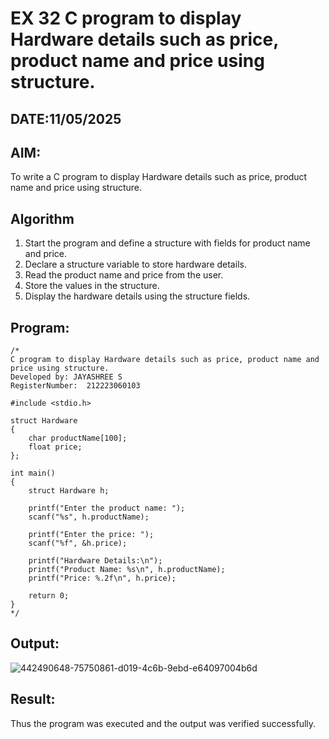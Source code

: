 # EX 32 C program to display Hardware details such as price, product name and price using structure.
## DATE:11/05/2025
## AIM:
To write a C program to display Hardware details such as price, product name and price using structure.

## Algorithm
1. Start the program and define a structure with fields for product name and price.
2. Declare a structure variable to store hardware details.
3. Read the product name and price from the user.
4. Store the values in the structure.
5. Display the hardware details using the structure fields.

## Program:
```
/*
C program to display Hardware details such as price, product name and price using structure.
Developed by: JAYASHREE S
RegisterNumber:  212223060103

#include <stdio.h>

struct Hardware
{
    char productName[100];
    float price;
};

int main()
{
    struct Hardware h;

    printf("Enter the product name: ");
    scanf("%s", h.productName);

    printf("Enter the price: ");
    scanf("%f", &h.price);

    printf("Hardware Details:\n");
    printf("Product Name: %s\n", h.productName);
    printf("Price: %.2f\n", h.price);

    return 0;
}
*/
```

## Output:

![442490648-75750861-d019-4c6b-9ebd-e64097004b6d](https://github.com/user-attachments/assets/252bceed-0d91-45a9-b6c9-5e3808e547d0)


## Result:
Thus the program was executed and the output was verified successfully.
